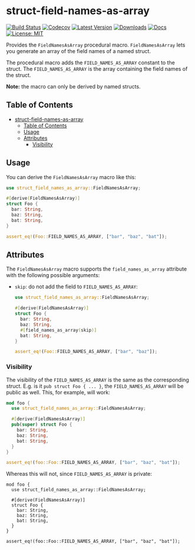 # struct-field-names-as-array

[![Build Status](https://github.com/jofas/struct_field_names_as_array/actions/workflows/build.yml/badge.svg)](https://github.com/jofas/struct_field_names_as_array/actions/workflows/build.yml)
[![Codecov](https://codecov.io/gh/jofas/struct_field_names_as_array/branch/master/graph/badge.svg?token=69YKZ1JIBK)](https://codecov.io/gh/jofas/struct_field_names_as_array)
[![Latest Version](https://img.shields.io/crates/v/struct-field-names-as-array.svg)](https://crates.io/crates/struct-field-names-as-array)
[![Downloads](https://img.shields.io/crates/d/struct-field-names-as-array?label=downloads)](https://crates.io/crates/struct-field-names-as-array)
[![Docs](https://img.shields.io/badge/docs-latest-blue.svg)](https://docs.rs/struct-field-names-as-array/latest/struct_field_names_as_array)
[![License: MIT](https://img.shields.io/badge/License-MIT-blue.svg)](https://opensource.org/licenses/MIT)

Provides the `FieldNamesAsArray` procedural macro.
`FieldNamesAsArray` lets you generate an array of the field names of
a named struct.

The procedural macro adds the `FIELD_NAMES_AS_ARRAY` constant to
the struct.
The `FIELD_NAMES_AS_ARRAY` is the array containing the field names
of the struct.

**Note:** the macro can only be derived by named structs.

## Table of Contents

<!--ts-->
* [struct-field-names-as-array](#struct-field-names-as-array)
   * [Table of Contents](#table-of-contents)
   * [Usage](#usage)
   * [Attributes](#attributes)
      * [Visibility](#visibility)

<!-- Added by: root, at: Sun Mar 20 13:12:14 UTC 2022 -->

<!--te-->

## Usage

You can derive the `FieldNamesAsArray` macro like this:

```rust
use struct_field_names_as_array::FieldNamesAsArray;

#[derive(FieldNamesAsArray)]
struct Foo {
  bar: String,
  baz: String,
  bat: String,
}

assert_eq!(Foo::FIELD_NAMES_AS_ARRAY, ["bar", "baz", "bat"]);
```


## Attributes

The `FieldNamesAsArray` macro supports the
`field_names_as_array` attribute with the following possible
arguments:

* `skip`: do not add the field to `FIELD_NAMES_AS_ARRAY`:

  ```rust
  use struct_field_names_as_array::FieldNamesAsArray;

  #[derive(FieldNamesAsArray)]
  struct Foo {
    bar: String,
    baz: String,
    #[field_names_as_array(skip)]
    bat: String,
  }

  assert_eq!(Foo::FIELD_NAMES_AS_ARRAY, ["bar", "baz"]);
  ```


### Visibility

The visibility of the `FIELD_NAMES_AS_ARRAY` is the same as the
corresponding struct.
E.g. is it `pub struct Foo { ... }`, the `FIELD_NAMES_AS_ARRAY`
will be public as well.
This, for example, will work:

```rust
mod foo {
  use struct_field_names_as_array::FieldNamesAsArray;

  #[derive(FieldNamesAsArray)]
  pub(super) struct Foo {
    bar: String,
    baz: String,
    bat: String,
  }
}

assert_eq!(foo::Foo::FIELD_NAMES_AS_ARRAY, ["bar", "baz", "bat"]);
```

Whereas this will not, since `FIELD_NAMES_AS_ARRAY` is private:

```compile_fail
mod foo {
  use struct_field_names_as_array::FieldNamesAsArray;

  #[derive(FieldNamesAsArray)]
  struct Foo {
    bar: String,
    baz: String,
    bat: String,
  }
}

assert_eq!(foo::Foo::FIELD_NAMES_AS_ARRAY, ["bar", "baz", "bat"]);
```
